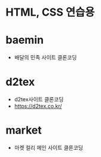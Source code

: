 HTML, CSS 연습용
================
# baemin
* 배달의 민족 사이트 클론코딩
# d2tex
* d2tex사이트 클론코딩
* <https://d2tex.co.kr/>
# market
* 마켓 컬리 메인 사이트 클론코딩
